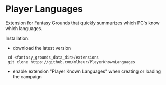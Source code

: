 # Player Languages

Extension for Fantasy Grounds that quickly summarizes which PC's know which languages.

Installation:
 - download the latest version
```
 cd <fantasy_grounds_data_dir>/extensions
 git clone https://github.com/mlheur/PlayerKnownLanguages
```
 - enable extension "Player Known Languages" when creating or loading the campaign
